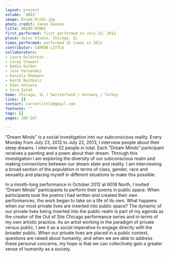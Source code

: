 ```yaml
---
layout: project
volume: '2012'
image: Dream_Minds.jpg
photo_credit: Jamie Gannon
title: DREAM MINDS
first_performed: first performed on July 23, 2012
place: Swiss Studio, Chicago, IL
times_performed: performed 25 times in 2012
contributor: CARRON LITTLE
collaborators:
- Laura Goldstein
- Corey Stewart
- Nadia Gerber
- Jose Fernandez
- Daniela Ehemann
- Keith Buchholz
- Eden Unluata
- Sara Zalek
home: Chicago, IL / Switzerland / Germany / Turkey
links: []
contact: carronlittle@gmail.com
footnote: ''
tags: []
pages: 266-267

---
```


“Dream Minds” is a social investigation into our subconscious reality. Every Monday from July 23, 2012 to July 22, 2013, I interview people about their sleep dreams. I interview 52 people in total. Each “Dream Minds” participant receives a painting and a poem about their dream. Through this investigation I am exploring the diversity of our subconscious realm and making connections between our dream state and reality. I am interviewing a broad section of the population in terms of class, gender, race and sexuality and placing myself in different situations to make this possible.

In a month-long performance in October 2012 at 6018 North, I invited “Dream Minds” participants to perform their poems in public space. When participants took the poems I had written and created their own performances, the work began to take on a life of its own. What happens when our most private lives are inserted into public space? The dynamic of our private lives being inserted into the public realm is part of my agenda as the creator of the Out of Site Chicago performance series and in terms of my own artistic practice. As an artist working in the paradigm of private versus public, I see it as a social imperative to engage directly with the broader public. When our private lives are placed in a public context, questions are raised about humanity, and when we are able to address these personal concerns, my hope is that we can collectively gain a greater sense of humanity as a society.
